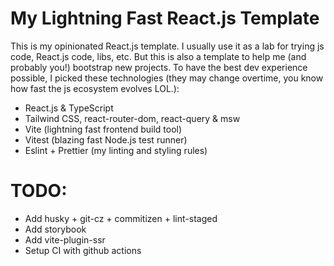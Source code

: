 # My Lightning Fast React.js Template

This is my opinionated React.js template. I usually use it as a lab for trying js code, React.js code, libs, etc. But this is also a template to help me (and probably you!) bootstrap new projects.
To have the best dev experience possible, I picked these technologies (they may change overtime, you know how fast the js ecosystem evolves LOL.):

- React.js & TypeScript
- Tailwind CSS, react-router-dom, react-query & msw
- Vite (lightning fast frontend build tool)
- Vitest (blazing fast Node.js test runner)
- Eslint + Prettier (my linting and styling rules)

# TODO:

- Add husky + git-cz + commitizen + lint-staged
- Add storybook
- Add vite-plugin-ssr
- Setup CI with github actions
